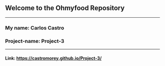 ## **Welcome to the Ohmyfood Repository**

---

### **My name:** Carlos Castro

### **Project-name:** Project-3

---

#### **Link:** https://castromorey.github.io/Project-3/
